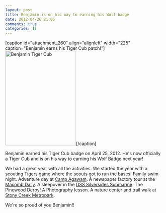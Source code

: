 ```yaml
---
layout: post
title: Benjamin is on his way to earning his Wolf badge
date: 2012-04-26 21:06
comments: true
categories: []
---
```

[caption id="attachment_260" align="alignleft" width="225" caption="Benjamin earns his Tiger Cub patch!"]<a href="http://benfilias.com/files/2012/04/benjamin_scout-e1335474225495.jpg"><img class="size-medium wp-image-260 " title="Benjamin Tiger Cub" src="http://benfilias.com/files/2012/04/benjamin_scout-e1335474225495-225x300.jpg" alt="Benjamin Tiger Cub" width="225" height="300" /></a>[/caption]

Benjamin earned his Tiger Cub badge on April 25, 2012. He's now officially a Tiger Cub and is on his way to earning his Wolf Badge next year!

We had a great year with all the activities. We started the year with a scouting <a href="http://detroit.tigers.mlb.com/index.jsp?c_id=det">Tigers</a> game where the scouts got to run the bases! Family swim night. Adventure day at <a href="http://www.glcscouting.org/camping/agawam/index.html">Camp Agawam</a>. A newspaper factory tour at the <a href="http://www.macombdaily.com">Macomb Daily</a>. A sleepover in the <a href="http://www.silversidesmuseum.org/">USS Silversides Submarine</a>. The Pinewood Derby! A Photography lesson. A nature center and trail walk at <a href="http://www.metroparks.com/metroparks/parks/index_all.aspx?ID=11">Stony Creek Metropark</a>.

We're so proud of you Benjamin!!
